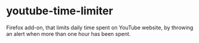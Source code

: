 # youtube-time-limiter
Firefox add-on, that limits daily time spent on YouTube website, by throwing an alert when more than one hour has been spent.
